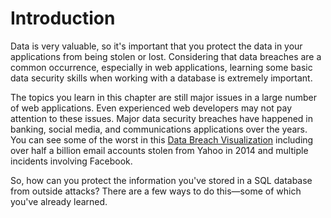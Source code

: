 # Introduction

Data is very valuable, so it's important that you protect the data in your applications from being stolen or lost. Considering that data breaches are a common occurrence, especially in web applications, learning some basic data security skills when working with a database is extremely important.

The topics you learn in this chapter are still major issues in a large number of web applications. Even experienced web developers may not pay attention to these issues. Major data security breaches have happened in banking, social media, and communications applications over the years. You can see some of the worst in this [Data Breach Visualization](https://informationisbeautiful.net/visualizations/worlds-biggest-data-breaches-hacks/) including over half a billion email accounts stolen from Yahoo in 2014 and multiple incidents involving Facebook.

So, how can you protect the information you've stored in a SQL database from outside attacks? There are a few ways to do this—some of which you've already learned.